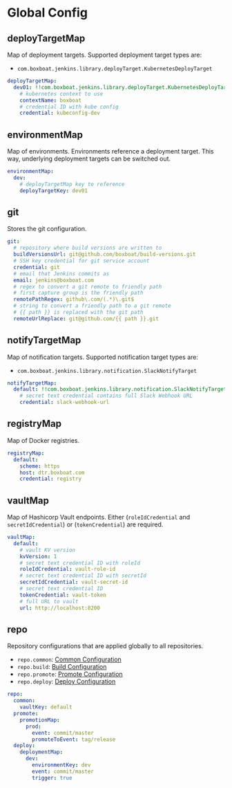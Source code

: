 # Global Config

## deployTargetMap

Map of deployment targets.  Supported deployment target types are:

- `com.boxboat.jenkins.library.deployTarget.KubernetesDeployTarget`

```yaml
deployTargetMap:
  dev01: !!com.boxboat.jenkins.library.deployTarget.KubernetesDeployTarget
    # kubernetes context to use
    contextName: boxboat
    # credential ID with kube config
    credential: kubeconfig-dev 
```

## environmentMap

Map of environments.  Environments reference a deployment target.  This way, underlying deployment targets can be switched out.

```yaml
environmentMap:
  dev:
    # deployTargetMap key to reference
    deployTargetKey: dev01
```

## git

Stores the git configuration.

```yaml
git:
  # repository where build versions are written to
  buildVersionsUrl: git@github.com/boxboat/build-versions.git
  # SSH key credential for git service account
  credential: git
  # email that Jenkins commits as
  email: jenkins@boxboat.com
  # regex to convert a git remote to friendly path
  # first capture group is the friendly path
  remotePathRegex: github\.com/(.*)\.git$
  # string to convert a friendly path to a git remote
  # {{ path }} is replaced with the git path
  remoteUrlReplace: git@github.com/{{ path }}.git
```

## notifyTargetMap

Map of notification targets.  Supported notification target types are:

- `com.boxboat.jenkins.library.notification.SlackNotifyTarget`

```yaml
notifyTargetMap:
  default: !!com.boxboat.jenkins.library.notification.SlackNotifyTarget
    # secret text credential contains full Slack Webhook URL
    credential: slack-webhook-url
```

## registryMap

Map of Docker registries.

```yaml
registryMap:
  default:
    scheme: https
    host: dtr.boxboat.com
    credential: registry
```

## vaultMap

Map of Hashicorp Vault endpoints.  Either (`roleIdCredential` and `secretIdCredential`) or (`tokenCredential`) are required.

```yaml
vaultMap:
  default:
    # vault KV version
    kvVersion: 1
    # secret text credential ID with roleId
    roleIdCredential: vault-role-id
    # secret text credential ID with secretId
    secretIdCredential: vault-secret-id
    # secret text credential ID 
    tokenCredential: vault-token
    # full URL to vault
    url: http://localhost:8200
```

## repo

Repository configurations that are applied globally to all repositories.

- `repo.common`: [Common Configuration](common.md)
- `repo.build`: [Build Configuration](build.md)
- `repo.promote`: [Promote Configuration](promote.md)
- `repo.deploy`: [Deploy Configuration](deploy.md)

```yaml
repo:
  common:
    vaultKey: default
  promote:
    promotionMap:
      prod:
        event: commit/master
        promoteToEvent: tag/release
  deploy:
    deploymentMap:
      dev:
        environmentKey: dev
        event: commit/master
        trigger: true
```
